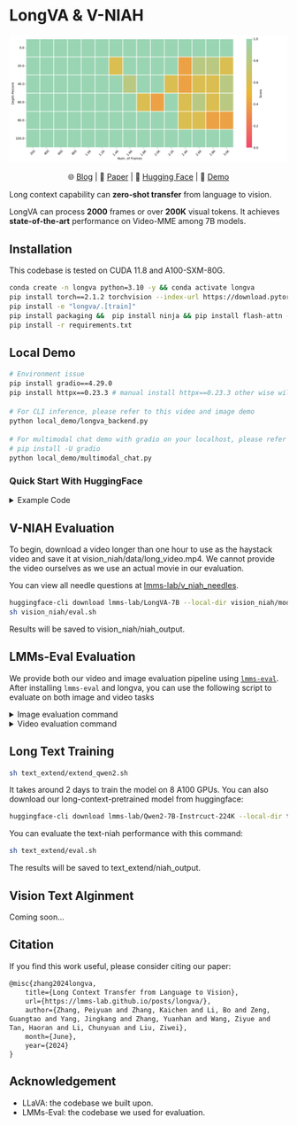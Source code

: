 # LongVA & V-NIAH
<p align="center">
    <img src="vision_niah/niah_output/LongVA-7B/heatmap.png" width="800">
</p>

<p align="center">
    🌐 <a href="XXX" target="_blank">Blog</a> | 📃 <a href="XXX" target="_blank">Paper</a> | 🤗 <a href="https://huggingface.co/collections/lmms-lab/longva-667538e09329dbc7ea498057" target="_blank">Hugging Face</a> | 🎥 <a href="XXX" target="_blank">Demo</a>
</p>

Long context capability can **zero-shot transfer** from language to vision.

LongVA can process **2000** frames or over **200K** visual tokens. It achieves **state-of-the-art** performance on Video-MME among 7B models.


## Installation 
This codebase is tested on CUDA 11.8 and A100-SXM-80G.
```bash
conda create -n longva python=3.10 -y && conda activate longva
pip install torch==2.1.2 torchvision --index-url https://download.pytorch.org/whl/cu118
pip install -e "longva/.[train]"
pip install packaging &&  pip install ninja && pip install flash-attn --no-build-isolation --no-cache-dir
pip install -r requirements.txt
```


## Local Demo

```bash
# Environment issue
pip install gradio==4.29.0
pip install httpx==0.23.3 # manual install httpx==0.23.3 other wise will cause gradio port error

# For CLI inference, please refer to this video and image demo
python local_demo/longva_backend.py

# For multimodal chat demo with gradio on your localhost, please refer to this multimodal chat demo
# pip install -U gradio
python local_demo/multimodal_chat.py
```

### Quick Start With HuggingFace

<details>
    <summary>Example Code</summary>
    
```python
from longva.model.builder import load_pretrained_model
from longva.mm_utils import tokenizer_image_token, process_images
from longva.constants import IMAGE_TOKEN_INDEX
from PIL import Image
from decord import VideoReader, cpu
import torch
import numpy as np
# fix seed
torch.manual_seed(0)

model_path = "lmms-lab/LongVA-7B-DPO"
image_path = "local_demo/assets/lmms-eval.png"
video_path = "local_demo/assets/dc_demo.mp4"
max_frames_num = 16 # you can change this to several thousands so long you GPU memory can handle it :)
gen_kwargs = {"do_sample": True, "temperature": 0.5, "top_p": None, "num_beams": 1, "use_cache": True, "max_new_tokens": 1024}
tokenizer, model, image_processor, _ = load_pretrained_model(model_path, None, "llava_qwen", device_map="cuda:0")

#image input
prompt = "<|im_start|>system\nYou are a helpful assistant.<|im_end|>\n<|im_start|>user\n<image>\nDescribe the image in details.<|im_end|>\n<|im_start|>assistant\n"
input_ids = tokenizer_image_token(prompt, tokenizer, IMAGE_TOKEN_INDEX, return_tensors="pt").unsqueeze(0).to(model.device)
image = Image.open(image_path).convert("RGB")
images_tensor = process_images([image], image_processor, model.config).to(model.device, dtype=torch.float16)
with torch.inference_mode():
    output_ids = model.generate(input_ids, images=[images_tensor], image_sizes=[image.size], modalities=["image"], **gen_kwargs)
outputs = tokenizer.batch_decode(output_ids, skip_special_tokens=True)[0].strip()
print(outputs)
print("-"*50)

#video input
prompt = "<|im_start|>system\nYou are a helpful assistant.<|im_end|>\n<|im_start|>user\n<image>\nGive a detailed caption of the video as if I am blind.<|im_end|>\n<|im_start|>assistant\n"
input_ids = tokenizer_image_token(prompt, tokenizer, IMAGE_TOKEN_INDEX, return_tensors="pt").unsqueeze(0).to(model.device)
vr = VideoReader(video_path, ctx=cpu(0))
total_frame_num = len(vr)
uniform_sampled_frames = np.linspace(0, total_frame_num - 1, max_frames_num, dtype=int)
frame_idx = uniform_sampled_frames.tolist()
frames = vr.get_batch(frame_idx).asnumpy()
video_tensor = image_processor.preprocess(frames, return_tensors="pt")["pixel_values"].to(model.device, dtype=torch.float16)
with torch.inference_mode():
    output_ids = model.generate(input_ids, images=[video_tensor],  modalities=["video"], **gen_kwargs)
outputs = tokenizer.batch_decode(output_ids, skip_special_tokens=True)[0].strip()
print(outputs)
```
</details>


## V-NIAH Evaluation
To begin, download a video longer than one hour to use as the haystack video and save it at vision_niah/data/long_video.mp4. We cannot provide the video ourselves as we use an actual movie in our evaluation.

You can view all needle questions at [lmms-lab/v_niah_needles](https://huggingface.co/datasets/lmms-lab/v_niah_needles).
```bash
huggingface-cli download lmms-lab/LongVA-7B --local-dir vision_niah/model_weights/LongVA-7B
sh vision_niah/eval.sh
```
Results will be saved to vision_niah/niah_output.

## LMMs-Eval Evaluation
We provide both our video and image evaluation pipeline using [`lmms-eval`](https://github.com/EvolvingLMMs-Lab/lmms-eval). After installing `lmms-eval` and longva, you can use the following script to evaluate on both image and video tasks
<details>
    <summary>Image evaluation command</summary>

```bash
accelerate launch --num_processes 8 --main_process_port 12345 -m lmms_eval \
    --model longva \
    --model_args pretrained=lmms-lab/LongVA-7B,conv_template=qwen_1_5,model_name=llava_qwen \
    --tasks mme \
    --batch_size 1 \
    --log_samples \
    --log_samples_suffix mme_longva \
    --output_path ./logs/
```
</details>

<details>
    <summary>Video evaluation command</summary>

```bash
accelerate launch --num_processes 8 --main_process_port 12345 -m lmms_eval \
    --model longva \
    --model_args pretrained=lmms-lab/LongVA-7B,conv_template=qwen_1_5,video_decode_backend=decord,max_frames_num=32,model_name=llava_qwen \
    --tasks videomme \
    --batch_size 1 \
    --log_samples \
    --log_samples_suffix videomme_longva \
    --output_path ./logs/ 
```

</details>

## Long Text Training
```bash
sh text_extend/extend_qwen2.sh
```
It takes around 2 days to train the model on 8 A100 GPUs.
You can also download our long-context-pretrained model from huggingface:
```bash
huggingface-cli download lmms-lab/Qwen2-7B-Instrcuct-224K --local-dir text_extend/training_output/Qwen2-7B-Instrcuct-224K
```
You can evaluate the text-niah performance with this command:
```bash
sh text_extend/eval.sh
```
The results will be saved to text_extend/niah_output.

## Vision Text Alginment
Coming soon...
## Citation

If you find this work useful, please consider citing our paper:
```
@misc{zhang2024longva,
    title={Long Context Transfer from Language to Vision},
    url={https://lmms-lab.github.io/posts/longva/},
    author={Zhang, Peiyuan and Zhang, Kaichen and Li, Bo and Zeng, Guangtao and Yang, Jingkang and Zhang, Yuanhan and Wang, Ziyue and Tan, Haoran and Li, Chunyuan and Liu, Ziwei},
    month={June},
    year={2024}
}
```

## Acknowledgement
- LLaVA: the codebase we built upon. 
- LMMs-Eval: the codebase we used for evaluation. 

